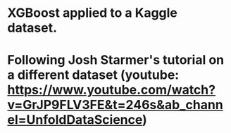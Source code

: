 # XGBoost applied to a Kaggle dataset.
# Following Josh Starmer's tutorial on a different dataset (youtube: https://www.youtube.com/watch?v=GrJP9FLV3FE&t=246s&ab_channel=UnfoldDataScience)
